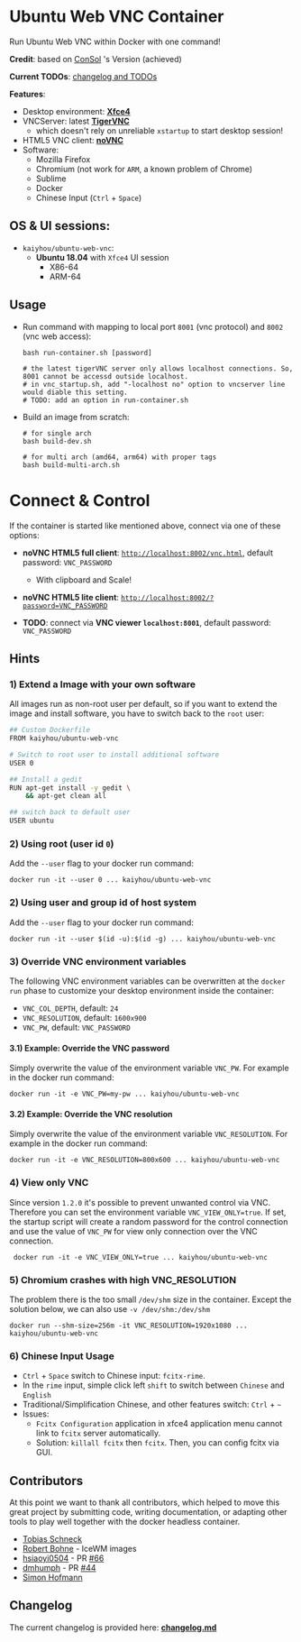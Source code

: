 # Ubuntu Web VNC Container 

Run Ubuntu Web VNC within Docker with one command!

**Credit**: based on [ConSol](https://github.com/ConSol/docker-headless-vnc-container) 's Version (achieved)

**Current TODOs**: [changelog and TODOs](changelog.md)

**Features**:

* Desktop environment: [**Xfce4**](http://www.xfce.org)
* VNCServer: latest [**TigerVNC**](https://github.com/TigerVNC/tigervnc)
  * which doesn't rely on unreliable `xstartup` to start desktop session!
* HTML5 VNC client: [**noVNC**](https://github.com/novnc/noVNC)
* Software:
  * Mozilla Firefox
  * Chromium (not work for `ARM`, a known problem of Chrome)
  * Sublime
  * Docker
  * Chinese Input (`Ctrl` + `Space`)
 
## OS & UI sessions:

* `kaiyhou/ubuntu-web-vnc`: 
  * __Ubuntu 18.04__ with `Xfce4` UI session
      * X86-64
      * ARM-64
      
## Usage

- Run command with mapping to local port `8001` (vnc protocol) and `8002` (vnc web access):

      bash run-container.sh [password]
      
      # the latest tigerVNC server only allows localhost connections. So, 8001 cannot be accessd outside localhost.
      # in vnc_startup.sh, add "-localhost no" option to vncserver line would diable this setting.
      # TODO: add an option in run-container.sh

- Build an image from scratch:

      # for single arch
      bash build-dev.sh
      
      # for multi arch (amd64, arm64) with proper tags
      bash build-multi-arch.sh

# Connect & Control
If the container is started like mentioned above, connect via one of these options:

* __noVNC HTML5 full client__: [`http://localhost:8002/vnc.html`](http://localhost:8002/vnc.html), default password: `VNC_PASSWORD`
  * With clipboard and Scale!
* __noVNC HTML5 lite client__: [`http://localhost:8002/?password=VNC_PASSWORD`](http://localhost:8002/?password=VNC_PASSWORD) 

* **TODO**: connect via __VNC viewer `localhost:8001`__, default password: `VNC_PASSWORD`

## Hints

### 1) Extend a Image with your own software
All images run as non-root user per default, so if you want to extend the image and install software, you have to switch back to the `root` user:

```bash
## Custom Dockerfile
FROM kaiyhou/ubuntu-web-vnc

# Switch to root user to install additional software
USER 0

## Install a gedit
RUN apt-get install -y gedit \
    && apt-get clean all

## switch back to default user
USER ubuntu
```

### 2) Using root (user id `0`)
Add the `--user` flag to your docker run command:

    docker run -it --user 0 ... kaiyhou/ubuntu-web-vnc

### 2) Using user and group id of host system
Add the `--user` flag to your docker run command:

    docker run -it --user $(id -u):$(id -g) ... kaiyhou/ubuntu-web-vnc

### 3) Override VNC environment variables
The following VNC environment variables can be overwritten at the `docker run` phase to customize your desktop environment inside the container:
* `VNC_COL_DEPTH`, default: `24`
* `VNC_RESOLUTION`, default: `1600x900`
* `VNC_PW`, default: `VNC_PASSWORD`

#### 3.1) Example: Override the VNC password
Simply overwrite the value of the environment variable `VNC_PW`. For example in
the docker run command:

    docker run -it -e VNC_PW=my-pw ... kaiyhou/ubuntu-web-vnc

#### 3.2) Example: Override the VNC resolution
Simply overwrite the value of the environment variable `VNC_RESOLUTION`. For example in
the docker run command:

    docker run -it -e VNC_RESOLUTION=800x600 ... kaiyhou/ubuntu-web-vnc
    
### 4) View only VNC
Since version `1.2.0` it's possible to prevent unwanted control via VNC. Therefore you can set the environment variable `VNC_VIEW_ONLY=true`. If set, the startup script will create a random password for the control connection and use the value of `VNC_PW` for view only connection over the VNC connection.

     docker run -it -e VNC_VIEW_ONLY=true ... kaiyhou/ubuntu-web-vnc

### 5) Chromium crashes with high VNC_RESOLUTION 
The problem there is the too small `/dev/shm` size in the container. Except the solution below, we can also use `-v /dev/shm:/dev/shm`

    docker run --shm-size=256m -it VNC_RESOLUTION=1920x1080 ... kaiyhou/ubuntu-web-vnc

### 6) Chinese Input Usage

 * `Ctrl` + `Space` switch to Chinese input: `fcitx-rime`.
 * In the `rime` input, simple click left `shift` to switch between `Chinese` and `English`
 * Traditional/Simplification Chinese, and other features switch: `Ctrl` + `~`
 * Issues: 
   * `Fcitx Configuration` application in xfce4 application menu cannot link to `fcitx` server automatically.
   * Solution: `killall fcitx` then `fcitx`. Then, you can config fcitx via GUI.

  

## Contributors

At this point we want to thank all contributors, which helped to move this great project by submitting code, writing documentation, or adapting other tools to play well together with the docker headless container.

* [Tobias Schneck](https://github.com/toschneck)
* [Robert Bohne](https://github.com/rbo) - IceWM images
* [hsiaoyi0504](https://github.com/hsiaoyi0504) - PR [#66](https://github.com/ConSol/docker-headless-vnc-container/pull/66)
* [dmhumph](https://github.com/dmhumph) - PR [#44](https://github.com/ConSol/docker-headless-vnc-container/issue/44) 
* [Simon Hofmann](https://github.com/s1hofmann)

## Changelog

The current changelog is provided here: **[changelog.md](./changelog.md)**

